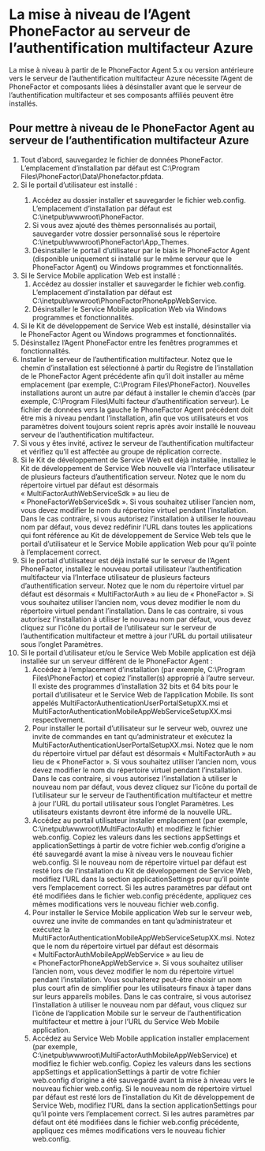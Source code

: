 <properties 
    pageTitle="La mise à niveau de l’Agent PhoneFactor au serveur de l’authentification multifacteur Azure"
    description="Ce document décrit comment commencer à utiliser le serveur de l’authentification Multifacteur Azure et la mise à niveau de l’agent de phonefactor plus ancien."
    services="multi-factor-authentication"
    documentationCenter=""
    authors="kgremban"
    manager="femila"
    editor="curtland"/>

<tags
    ms.service="multi-factor-authentication"
    ms.workload="identity"
    ms.tgt_pltfrm="na"
    ms.devlang="na"
    ms.topic="get-started-article"
    ms.date="08/04/2016"
    ms.author="kgremban"/>

# <a name="upgrading-the-phonefactor-agent-to-azure-multi-factor-authentication-server"></a>La mise à niveau de l’Agent PhoneFactor au serveur de l’authentification multifacteur Azure

La mise à niveau à partir de le PhoneFactor Agent 5.x ou version antérieure vers le serveur de l’authentification multifacteur Azure nécessite l’Agent de PhoneFactor et composants liées à désinstaller avant que le serveur de l’authentification multifacteur et ses composants affiliés peuvent être installés.

## <a name="to-upgrade-the-phonefactor-agent-to-azure-multi-factor-authentication-server"></a>Pour mettre à niveau de le PhoneFactor Agent au serveur de l’authentification multifacteur Azure
<ol>
<li>Tout d’abord, sauvegardez le fichier de données PhoneFactor. L’emplacement d’installation par défaut est C:\Program Files\PhoneFactor\Data\Phonefactor.pfdata.


<li>Si le portail d’utilisateur est installé :</li>
<ol>
<li>Accédez au dossier installer et sauvegarder le fichier web.config. L’emplacement d’installation par défaut est C:\inetpub\wwwroot\PhoneFactor.</li>


<li>Si vous avez ajouté des thèmes personnalisés au portail, sauvegarder votre dossier personnalisé sous le répertoire C:\inetpub\wwwroot\PhoneFactor\App_Themes.</li>


<li>Désinstaller le portail d’utilisateur par le biais le PhoneFactor Agent (disponible uniquement si installé sur le même serveur que le PhoneFactor Agent) ou Windows programmes et fonctionnalités.</li></ol>




<li>Si le Service Mobile application Web est installé :
<ol>
<li>Accédez au dossier installer et sauvegarder le fichier web.config. L’emplacement d’installation par défaut est C:\inetpub\wwwroot\PhoneFactorPhoneAppWebService.</li>
<li>Désinstaller le Service Mobile application Web via Windows programmes et fonctionnalités.</li></ol>

<li>Si le Kit de développement de Service Web est installé, désinstaller via le PhoneFactor Agent ou Windows programmes et fonctionnalités.

<li>Désinstallez l’Agent PhoneFactor entre les fenêtres programmes et fonctionnalités.

<li>Installer le serveur de l’authentification multifacteur. Notez que le chemin d’installation est sélectionné à partir du Registre de l’installation de le PhoneFactor Agent précédente afin qu’il doit installer au même emplacement (par exemple, C:\Program Files\PhoneFactor). Nouvelles installations auront un autre par défaut à installer le chemin d’accès (par exemple, C:\Program Files\Multi facteur d’authentification serveur). Le fichier de données vers la gauche le PhoneFactor Agent précédent doit être mis à niveau pendant l’installation, afin que vos utilisateurs et vos paramètres doivent toujours soient repris après avoir installé le nouveau serveur de l’authentification multifacteur.

<li>Si vous y êtes invité, activez le serveur de l’authentification multifacteur et vérifiez qu’il est affectée au groupe de réplication correcte.

<li>Si le Kit de développement de Service Web est déjà installée, installez le Kit de développement de Service Web nouvelle via l’Interface utilisateur de plusieurs facteurs d’authentification serveur. Notez que le nom du répertoire virtuel par défaut est désormais « MultiFactorAuthWebServiceSdk » au lieu de « PhoneFactorWebServiceSdk ». Si vous souhaitez utiliser l’ancien nom, vous devez modifier le nom du répertoire virtuel pendant l’installation. Dans le cas contraire, si vous autorisez l’installation à utiliser le nouveau nom par défaut, vous devez redéfinir l’URL dans toutes les applications qui font référence au Kit de développement de Service Web tels que le portail d’utilisateur et le Service Mobile application Web pour qu’il pointe à l’emplacement correct.

<li>Si le portail d’utilisateur est déjà installé sur le serveur de l’Agent PhoneFactor, installez le nouveau portail utilisateur l’authentification multifacteur via l’Interface utilisateur de plusieurs facteurs d’authentification serveur. Notez que le nom du répertoire virtuel par défaut est désormais « MultiFactorAuth » au lieu de « PhoneFactor ». Si vous souhaitez utiliser l’ancien nom, vous devez modifier le nom du répertoire virtuel pendant l’installation. Dans le cas contraire, si vous autorisez l’installation à utiliser le nouveau nom par défaut, vous devez cliquez sur l’icône du portail de l’utilisateur sur le serveur de l’authentification multifacteur et mettre à jour l’URL du portail utilisateur sous l’onglet Paramètres.

<li>Si le portail d’utilisateur et/ou le Service Web Mobile application est déjà installée sur un serveur différent de le PhoneFactor Agent :
<ol>
<li>Accédez à l’emplacement d’installation (par exemple, C:\Program Files\PhoneFactor) et copiez l’installer(s) approprié à l’autre serveur. Il existe des programmes d’installation 32 bits et 64 bits pour le portail d’utilisateur et le Service Web de l’application Mobile. Ils sont appelés MultiFactorAuthenticationUserPortalSetupXX.msi et MultiFactorAuthenticationMobileAppWebServiceSetupXX.msi respectivement.</li>
<li>Pour installer le portail d’utilisateur sur le serveur web, ouvrez une invite de commandes en tant qu’administrateur et exécutez la MultiFactorAuthenticationUserPortalSetupXX.msi. Notez que le nom du répertoire virtuel par défaut est désormais « MultiFactorAuth » au lieu de « PhoneFactor ». Si vous souhaitez utiliser l’ancien nom, vous devez modifier le nom du répertoire virtuel pendant l’installation. Dans le cas contraire, si vous autorisez l’installation à utiliser le nouveau nom par défaut, vous devez cliquez sur l’icône du portail de l’utilisateur sur le serveur de l’authentification multifacteur et mettre à jour l’URL du portail utilisateur sous l’onglet Paramètres. Les utilisateurs existants devront être informé de la nouvelle URL.</li>
<li>Accédez au portail utilisateur installer emplacement (par exemple, C:\inetpub\wwwroot\MultiFactorAuth) et modifiez le fichier web.config. Copiez les valeurs dans les sections appSettings et applicationSettings à partir de votre fichier web.config d’origine a été sauvegardé avant la mise à niveau vers le nouveau fichier web.config. Si le nouveau nom de répertoire virtuel par défaut est resté lors de l’installation du Kit de développement de Service Web, modifiez l’URL dans la section applicationSettings pour qu’il pointe vers l’emplacement correct. Si les autres paramètres par défaut ont été modifiées dans le fichier web.config précédente, appliquez ces mêmes modifications vers le nouveau fichier web.config.</li>
<li>Pour installer le Service Mobile application Web sur le serveur web, ouvrez une invite de commandes en tant qu’administrateur et exécutez la MultiFactorAuthenticationMobileAppWebServiceSetupXX.msi. Notez que le nom du répertoire virtuel par défaut est désormais « MultiFactorAuthMobileAppWebService » au lieu de « PhoneFactorPhoneAppWebService ». Si vous souhaitez utiliser l’ancien nom, vous devez modifier le nom du répertoire virtuel pendant l’installation. Vous souhaiterez peut-être choisir un nom plus court afin de simplifier pour les utilisateurs finaux à taper dans sur leurs appareils mobiles. Dans le cas contraire, si vous autorisez l’installation à utiliser le nouveau nom par défaut, vous cliquez sur l’icône de l’application Mobile sur le serveur de l’authentification multifacteur et mettre à jour l’URL du Service Web Mobile application.</li>
<li>Accédez au Service Web Mobile application installer emplacement (par exemple, C:\inetpub\wwwroot\MultiFactorAuthMobileAppWebService) et modifiez le fichier web.config. Copiez les valeurs dans les sections appSettings et applicationSettings à partir de votre fichier web.config d’origine a été sauvegardé avant la mise à niveau vers le nouveau fichier web.config. Si le nouveau nom de répertoire virtuel par défaut est resté lors de l’installation du Kit de développement de Service Web, modifiez l’URL dans la section applicationSettings pour qu’il pointe vers l’emplacement correct. Si les autres paramètres par défaut ont été modifiées dans le fichier web.config précédente, appliquez ces mêmes modifications vers le nouveau fichier web.config.</li></ol>
